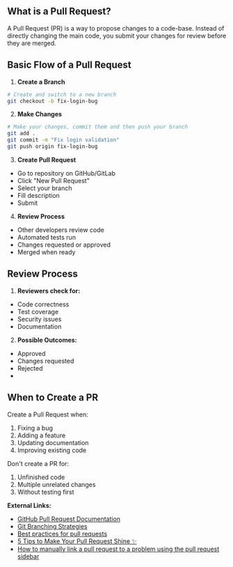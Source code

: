## What is a Pull Request?

A Pull Request (PR) is a way to propose changes to a code-base. Instead of directly changing the main code, you submit your changes for review before they are merged.

## Basic Flow of a Pull Request

1. **Create a Branch**
```bash
# Create and switch to a new branch
git checkout -b fix-login-bug
```

2. **Make Changes**
```bash
# Make your changes, commit them and then push your branch
git add .
git commit -m "Fix login validation"
git push origin fix-login-bug
```

3. **Create Pull Request**
- Go to repository on GitHub/GitLab
- Click "New Pull Request"
- Select your branch
- Fill description
- Submit

4. **Review Process**
- Other developers review code
- Automated tests run
- Changes requested or approved
- Merged when ready

## Review Process

1. **Reviewers check for:**
- Code correctness
- Test coverage
- Security issues
- Documentation

2. **Possible Outcomes:**
- Approved
- Changes requested
- Rejected
- 
## When to Create a PR

Create a Pull Request when:
1. Fixing a bug
2. Adding a feature
3. Updating documentation
4. Improving existing code

Don't create a PR for:
1. Unfinished code
2. Multiple unrelated changes
3. Without testing first

**External Links:**
	
- [GitHub Pull Request Documentation](https://docs.github.com/en/pull-requests)
- [Git Branching Strategies](https://git-scm.com/book/en/v2/Git-Branching-Branching-Workflows)
- [Best practices for pull requests](https://docs.github.com/en/pull-requests/collaborating-with-pull-requests/getting-started/best-practices-for-pull-requests)
- [5 Tips to Make Your Pull Request Shine ✨](https://jtemporal.com/5-tips-to-make-your-pull-request-shine/)
- [How to manually link a pull request to a problem using the pull request sidebar](https://docs.github.com/pt/issues/tracking-your-work-with-issues/using-issues/linking-a-pull-request-to-an-issue#manually-linking-a-pull-request-to-an-issue-using-the-pull-request-sidebar)
